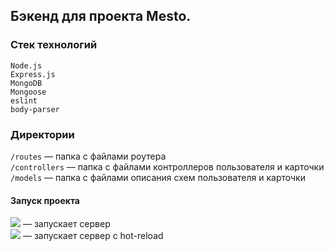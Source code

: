 ## Бэкенд для проекта Mesto.
### Стек технологий

```
Node.js
Express.js
MongoDB
Mongoose
eslint
body-parser
```
### Директории

`/routes` — папка с файлами роутера  
`/controllers` — папка с файлами контроллеров пользователя и карточки   
`/models` — папка с файлами описания схем пользователя и карточки  
  
#### Запуск проекта

![](https://img.shields.io/badge/-npm%20run%20start-green) — запускает сервер   
![](https://img.shields.io/badge/-npm%20run%20dev-yellow) — запускает сервер с hot-reload
